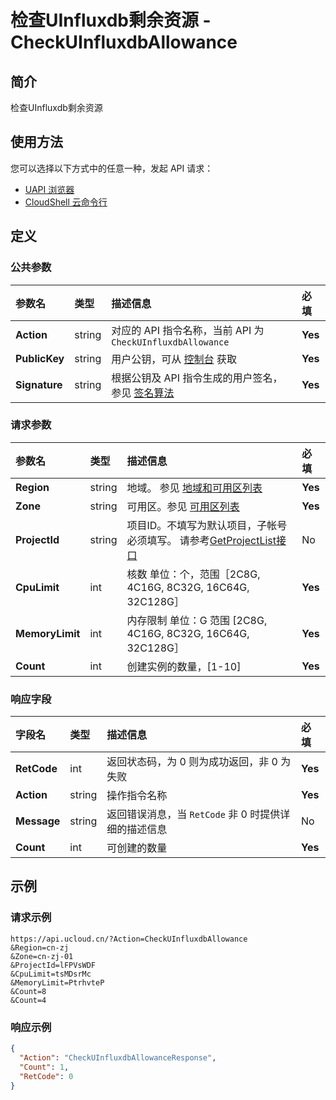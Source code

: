 # 检查UInfluxdb剩余资源 - CheckUInfluxdbAllowance

## 简介

检查UInfluxdb剩余资源






## 使用方法

您可以选择以下方式中的任意一种，发起 API 请求：
- [UAPI 浏览器](https://console.ucloud.cn/uapi/detail?id=CheckUInfluxdbAllowance)
- [CloudShell 云命令行](https://shell.ucloud.cn/)


## 定义

### 公共参数

| 参数名 | 类型 | 描述信息 | 必填 |
|:---|:---|:---|:---|
| **Action**     | string  | 对应的 API 指令名称，当前 API 为 `CheckUInfluxdbAllowance`                        | **Yes** |
| **PublicKey**  | string  | 用户公钥，可从 [控制台](https://console.ucloud.cn/uapi/apikey) 获取                                             | **Yes** |
| **Signature**  | string  | 根据公钥及 API 指令生成的用户签名，参见 [签名算法](api/summary/signature.md)  | **Yes** |

### 请求参数

| 参数名 | 类型 | 描述信息 | 必填 |
|:---|:---|:---|:---|
| **Region** | string | 地域。 参见 [地域和可用区列表](https://docs.ucloud.cn/api/summary/regionlist) |**Yes**|
| **Zone** | string | 可用区。参见 [可用区列表](https://docs.ucloud.cn/api/summary/regionlist) |**Yes**|
| **ProjectId** | string | 项目ID。不填写为默认项目，子帐号必须填写。 请参考[GetProjectList接口](https://docs.ucloud.cn/api/summary/get_project_list) |No|
| **CpuLimit** | int | 核数 单位：个，范围［2C8G, 4C16G, 8C32G, 16C64G, 32C128G］ |**Yes**|
| **MemoryLimit** | int | 内存限制 单位：G 范围 [2C8G, 4C16G, 8C32G, 16C64G, 32C128G］ |**Yes**|
| **Count** | int | 创建实例的数量，[1-10] |**Yes**|

### 响应字段

| 字段名 | 类型 | 描述信息 | 必填 |
|:---|:---|:---|:---|
| **RetCode** | int | 返回状态码，为 0 则为成功返回，非 0 为失败 |**Yes**|
| **Action** | string | 操作指令名称 |**Yes**|
| **Message** | string | 返回错误消息，当 `RetCode` 非 0 时提供详细的描述信息 |No|
| **Count** | int | 可创建的数量 |**Yes**|




## 示例

### 请求示例
    
```
https://api.ucloud.cn/?Action=CheckUInfluxdbAllowance
&Region=cn-zj
&Zone=cn-zj-01
&ProjectId=lFPVsWDF
&CpuLimit=tsMDsrMc
&MemoryLimit=PtrhvteP
&Count=8
&Count=4
```

### 响应示例
    
```json
{
  "Action": "CheckUInfluxdbAllowanceResponse",
  "Count": 1,
  "RetCode": 0
}
```





